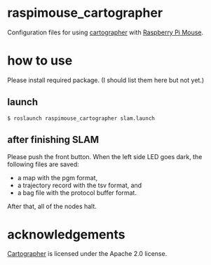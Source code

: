 # raspimouse_cartographer

Configuration files for using [cartographer](http://wiki.ros.org/cartographer) with [Raspberry Pi Mouse](https://products.rt-net.jp/micromouse/en/raspberry-pi-mouse). 

# how to use

Please install required package. (I should list them here but not yet.)

## launch

```
$ roslaunch raspimouse_cartographer slam.launch
```

## after finishing SLAM

Please push the front button. When the left side LED goes dark, the following files are saved:

* a map with the pgm format,
* a trajectory record with the tsv format, and
* a bag file with the protocol buffer format.

After that, all of the nodes halt.

# acknowledgements

[Cartographer](http://wiki.ros.org/cartographer) is licensed under the Apache 2.0 license. 
